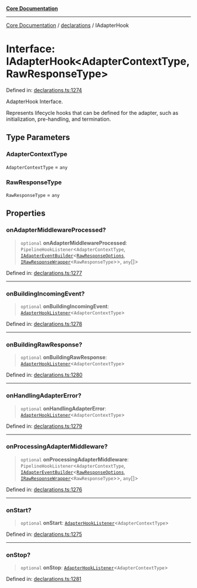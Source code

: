 [**Core Documentation**](../../README.md)

***

[Core Documentation](../../README.md) / [declarations](../README.md) / IAdapterHook

# Interface: IAdapterHook\<AdapterContextType, RawResponseType\>

Defined in: [declarations.ts:1274](https://github.com/stonemjs/core/blob/e2fddc9518734748c09a72d4b4064dd1d4c1288c/src/declarations.ts#L1274)

AdapterHook Interface.

Represents lifecycle hooks that can be defined for the adapter, such as initialization, pre-handling, and termination.

## Type Parameters

### AdapterContextType

`AdapterContextType` = `any`

### RawResponseType

`RawResponseType` = `any`

## Properties

### onAdapterMiddlewareProcessed?

> `optional` **onAdapterMiddlewareProcessed**: `PipelineHookListener`\<`AdapterContextType`, [`IAdapterEventBuilder`](IAdapterEventBuilder.md)\<[`RawResponseOptions`](RawResponseOptions.md), [`IRawResponseWrapper`](IRawResponseWrapper.md)\<`RawResponseType`\>\>, `any`[]\>

Defined in: [declarations.ts:1277](https://github.com/stonemjs/core/blob/e2fddc9518734748c09a72d4b4064dd1d4c1288c/src/declarations.ts#L1277)

***

### onBuildingIncomingEvent?

> `optional` **onBuildingIncomingEvent**: [`AdapterHookListener`](../type-aliases/AdapterHookListener.md)\<`AdapterContextType`\>

Defined in: [declarations.ts:1278](https://github.com/stonemjs/core/blob/e2fddc9518734748c09a72d4b4064dd1d4c1288c/src/declarations.ts#L1278)

***

### onBuildingRawResponse?

> `optional` **onBuildingRawResponse**: [`AdapterHookListener`](../type-aliases/AdapterHookListener.md)\<`AdapterContextType`\>

Defined in: [declarations.ts:1280](https://github.com/stonemjs/core/blob/e2fddc9518734748c09a72d4b4064dd1d4c1288c/src/declarations.ts#L1280)

***

### onHandlingAdapterError?

> `optional` **onHandlingAdapterError**: [`AdapterHookListener`](../type-aliases/AdapterHookListener.md)\<`AdapterContextType`\>

Defined in: [declarations.ts:1279](https://github.com/stonemjs/core/blob/e2fddc9518734748c09a72d4b4064dd1d4c1288c/src/declarations.ts#L1279)

***

### onProcessingAdapterMiddleware?

> `optional` **onProcessingAdapterMiddleware**: `PipelineHookListener`\<`AdapterContextType`, [`IAdapterEventBuilder`](IAdapterEventBuilder.md)\<[`RawResponseOptions`](RawResponseOptions.md), [`IRawResponseWrapper`](IRawResponseWrapper.md)\<`RawResponseType`\>\>, `any`[]\>

Defined in: [declarations.ts:1276](https://github.com/stonemjs/core/blob/e2fddc9518734748c09a72d4b4064dd1d4c1288c/src/declarations.ts#L1276)

***

### onStart?

> `optional` **onStart**: [`AdapterHookListener`](../type-aliases/AdapterHookListener.md)\<`AdapterContextType`\>

Defined in: [declarations.ts:1275](https://github.com/stonemjs/core/blob/e2fddc9518734748c09a72d4b4064dd1d4c1288c/src/declarations.ts#L1275)

***

### onStop?

> `optional` **onStop**: [`AdapterHookListener`](../type-aliases/AdapterHookListener.md)\<`AdapterContextType`\>

Defined in: [declarations.ts:1281](https://github.com/stonemjs/core/blob/e2fddc9518734748c09a72d4b4064dd1d4c1288c/src/declarations.ts#L1281)
